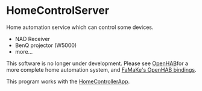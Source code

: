 # HomeControlServer
Home automation service which can control some devices.

 * NAD Receiver
 * BenQ projector (W5000)
 * more...
 
This software is no longer under development. Please see [OpenHAB](http://www.openhab.com/)for a more complete home automation system,
and [FaMaKe's OpenHAB bindings](https://github.com/famake3/openhab2-addons).

This program works with the [HomeControllerApp](https://github.com/famake/HomeControllerApp).
